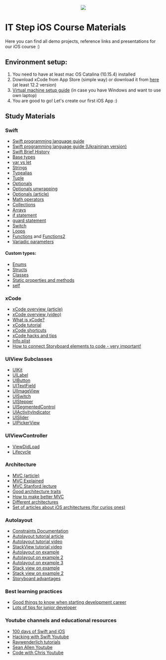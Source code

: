 <p align="center">
  <img src="https://user-images.githubusercontent.com/13054026/106465811-26e63500-64a3-11eb-811f-826773c82498.png">
</p>

# IT Step iOS Course Materials

Here you can find all demo projects, reference links and presentations for our iOS course :)

## Environment setup:
1. You need to have at least mac OS Catalina (10.15.4) installed
2. Download xCode from App Store (simple way) or download it from [here](https://stackoverflow.com/questions/10335747/how-to-download-xcode-dmg-or-xip-file) (at least 12.2 version)
3. [Virtual machine setup guide](https://www.youtube.com/watch?v=XokeH2q3JcQ&ab_channel=AmpedUpTech) (in case you have Windows and want to use own laptop)
4. You are good to go! Let's create our first iOS App :)

## Study Materials
### Swift
- [Swift programming language guide](https://docs.swift.org/swift-book/LanguageGuide/TheBasics.html)
- [Swift programming language guide (Ukraininan version)](https://book.swift.org.ua/)
- [Swift Brief History](https://www.youtube.com/watch?v=4P_ZsOqELBo&t=311s&ab_channel=SeanAllen)
- [Base types](https://www.youtube.com/watch?v=CcORJhKMelQ&ab_channel=SeanAllen)
- [var vs let](https://www.youtube.com/watch?v=2cazK9Cg2Nw&ab_channel=SeanAllen)
- [Strings](https://www.hackingwithswift.com/read/24/overview)
- [Typealias](https://www.youtube.com/watch?v=JvynRYZEU-8&ab_channel=SeanAllen)
- [Tuple](https://www.youtube.com/watch?v=srSW_kYgLXU&ab_channel=raywenderlich.com)
- [Optionals](https://www.youtube.com/watch?v=OkzZ3T3lrlg&ab_channel=PaulHudson)
- [Optionals unwrapping](https://www.youtube.com/watch?v=ZL8BFK8bVjk&ab_channel=SeanAllen)
- [Optionals (article)](https://hackernoon.com/swift-optionals-explained-simply-e109a4297298)
- [Math operators](https://www.youtube.com/watch?v=hWqx7p0TF3Q&ab_channel=CodeWithChris)
- [Collections](https://learn.co/lessons/swift-collection-types)
- [Arrays](https://www.youtube.com/watch?v=mWKYpRxjhJs&ab_channel=SeanAllen)
- [if statement](https://www.youtube.com/watch?v=H_xErt38mWg&ab_channel=CodeWithChris)
- [guard statement](https://learnappmaking.com/swift-guard-let-statement-how-to/)
- [Switch](https://www.youtube.com/watch?v=R4U42rkmHDk&ab_channel=CodeWithChris)
- [Loops](https://www.youtube.com/watch?v=9Snw7polcBU&t=1s&ab_channel=SeanAllen)
- [Functions](https://www.youtube.com/watch?v=CLmZxVkN9gw&ab_channel=CodeWithChris) and [Functions2](https://www.youtube.com/watch?v=AT5_lx4PbVM&ab_channel=CodeWithChris)
- [Variadic parameters](https://www.youtube.com/watch?v=DtAYJfe_9o0&ab_channel=SeanAllen)
#### Custom types:
- [Enums](https://www.youtube.com/watch?v=CdBL7m1AeII&t=1s&ab_channel=SeanAllen)
- [Structs](https://www.youtube.com/watch?v=3ox38NBBiNM&t=125s&ab_channel=SeanAllen)
- [Classes](https://www.youtube.com/watch?v=EhDML-fAqTM&t=1s&ab_channel=SeanAllen)
- [Static properties and methods](https://www.youtube.com/watch?v=s2E5hVxQAZQ&ab_channel=SeanAllen)
- [self](https://www.youtube.com/watch?v=bBXdXmUobMw&ab_channel=SeanAllen)
### xCode 
- [xCode overview (article)](https://medium.com/@pleelaprasad/xcode-keyboard-shortcuts-c1ef58a1bf5d)
- [xCode overview (video)](https://www.youtube.com/watch?v=lhtx0NZ7hJk&ab_channel=iOSAcademy)
- [What is xCode?](https://www.youtube.com/watch?v=F_1d5KOwjTo&t=1s&ab_channel=SeanAllen)
- [xCode tutorial](https://codewithchris.com/xcode-tutorial/)
- [xCode shortcuts](https://medium.com/better-programming/13-xcode-shortcuts-to-boost-your-productivity-329c90512309)
- [xCode hacks and tips](https://www.youtube.com/watch?v=8kiR_QsQNPc&ab_channel=PaulHudson)
- [Info.plist](https://www.youtube.com/watch?v=ni99ORqerys&ab_channel=SeanAllen)
- [How to connect Storyboard elements to code - very important!](https://www.youtube.com/watch?v=mr7pJB2eyK4&t=5s&ab_channel=SeanAllen)
### UIView Subclasses 
- [UIKit](https://www.youtube.com/watch?v=8r1njDKLs90&ab_channel=CodeWithChris)
- [UILabel](https://www.youtube.com/watch?v=22vKbYGRzVo&ab_channel=PlanetVeracity)
- [UIButton](https://www.youtube.com/watch?v=9Vq_xckdJkQ&ab_channel=SwiftTutorials)
- [UITextField](https://www.youtube.com/watch?v=joy9hu06J7g&ab_channel=iOSAcademy)
- [UIImageView](https://www.youtube.com/watch?v=Tb9J08y5a4w&ab_channel=iOSAcademy)
- [UISwitch](https://www.youtube.com/watch?v=xLBkqKJzFyE&ab_channel=iOSAcademy)
- [UIStepper](https://www.youtube.com/watch?v=7lATmhBIRsM&ab_channel=CodeWithChris)
- [UISegmentedControl](https://www.youtube.com/watch?v=ESOZa40GUHk&ab_channel=SeanAllen)
- [UIActivityIndicator](https://www.youtube.com/watch?v=W-WMZ0nNBE8&ab_channel=CodeWithChris)
- [UISlider](https://www.youtube.com/watch?v=dUbfUpVzcxU&ab_channel=CodeWithChris)
- [UIPickerView](https://www.youtube.com/watch?v=J1l_H_FyjjI&ab_channel=CodeWithChris)
### UIViewController 
- [ViewDidLoad](https://www.youtube.com/watch?v=fD2s4yOkEl8&t=1s&ab_channel=SeanAllen)
- [Lifecycle](https://www.youtube.com/watch?v=d7ZqxvbiTyg&t=2s&ab_channel=SeanAllen)
### Architecture 
- [MVC (article)](https://www.raywenderlich.com/1000705-model-view-controller-mvc-in-ios-a-modern-approach)
- [MVC Explained](https://medium.com/@yo.kononov/%D1%80%D0%B0%D0%B7%D0%B1%D0%BE%D1%80-%D0%B2%D0%BE%D0%BF%D1%80%D0%BE%D1%81%D0%BE%D0%B2-%D0%BD%D0%B0-%D1%81%D0%BE%D0%B1%D0%B5%D1%81%D0%B5%D0%B4%D0%BE%D0%B2%D0%B0%D0%BD%D0%B8%D0%B5-junior-ios-developer-dd969ecfbd41)
- [MVC Stanford lecture](https://www.youtube.com/watch?v=gI3pz7eFgfo&t=976s&ab_channel=carpliyzLee)
- [Good architecture traits](https://www.essentialdeveloper.com/articles/clean-ios-architecture-part-2-good-architecture-traits)
- [How to make better MVC](https://medium.com/flawless-app-stories/massive-view-controllers-or-bad-coding-style-bf2b0d57c268)
- [Different architectures](https://academy.realm.io/posts/krzysztof-zablocki-mDevCamp-ios-architecture-mvvm-mvc-viper/)
- [Set of articles about iOS architectures (for curios ones)](https://medium.com/flawless-app-stories/the-perfect-ios-app-architecture-4e3d1ab96fa4)
### Autolayout
- [Constraints Documentation](https://developer.apple.com/library/archive/documentation/UserExperience/Conceptual/AutolayoutPG/WorkingwithConstraintsinInterfaceBuidler.html#//apple_ref/doc/uid/TP40010853-CH10-SW1)
- [Autolayout tutorial article](https://www.raywenderlich.com/811496-auto-layout-tutorial-in-ios-getting-started)
- [Autolayout tutorial video](https://www.youtube.com/watch?v=emojd8GFB0o&ab_channel=CodeWithChris)
- [StackView tutorial video](https://www.youtube.com/watch?v=eF9Ut-VpdAI&ab_channel=CodeWithChris)
- [Autolayout on example](https://www.youtube.com/watch?v=2CsFQZBKGT8&t=0s&ab_channel=CodeWithChris)
- [Autolayout on example 2](https://www.youtube.com/watch?v=E2Q0tAeuhts&ab_channel=CodeWithChris)
- [Autolayout on example 3](https://www.youtube.com/watch?v=G2xdXmhYguI&ab_channel=CodeWithChris)
- [Stack view on example](https://www.youtube.com/watch?v=b3VdL-M2kv0&ab_channel=CodeWithChris)
- [Stack view on example 2](https://www.youtube.com/watch?v=-haK6v6YiU8&ab_channel=CodeWithChris)
- [Storyboard advantages](https://www.youtube.com/watch?v=MruN43jw8GU&ab_channel=CodeWithChris)
### Best learning practices
- [Good things to know when starting development career](https://www.youtube.com/watch?v=EgpKu1tAVMY&t=31s&ab_channel=SeanAllen)
- [Lots of tips for junior developer](https://www.youtube.com/watch?v=jZ_BzV0DA58&t=82s&ab_channel=SeanAllen)
### Youtube channels and educational resources
- [100 days of Swift and iOS](https://www.hackingwithswift.com/100)
- [Hacking with Swift Youtube](https://www.youtube.com/channel/UCmJi5RdDLgzvkl3Ly0DRMlQ)
- [Raywenderlich tutorials](https://www.raywenderlich.com/getting-started)
- [Sean Allen Youtube](https://www.youtube.com/c/SeanAllen)
- [Code with Chris Youtube](https://www.youtube.com/channel/UC2D6eRvCeMtcF5OGHf1-trw)
